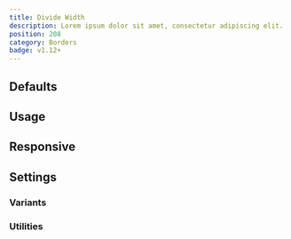 ```yaml
---
title: Divide Width
description: Lorem ipsum dolor sit amet, consectetur adipiscing elit.
position: 208
category: Borders
badge: v1.12+
---
```


## Defaults

<TableGenerateBetween
  set="border"
  selector-name="divide"
  property-right="border-right-width"
  property-left="border-left-width"
  property-top="border-top-width"
  property-bottom="border-bottom-width">
</TableGenerateBetween>

## Usage

## Responsive

## Settings

### Variants

### Utilities
